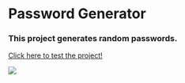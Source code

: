 # Password Generator
### This project generates random passwords.
<a href="https://vinicius-rodriguess.github.io/Password-Generator/">
Click here to test the project!</a>
<p></p>
<img src="./src/img/gerador de senha .png"/>
